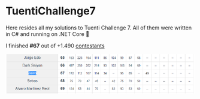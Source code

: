 # TuentiChallenge7

Here resides all my solutions to Tuenti Challenge 7. All of them were written in C# and running on .NET Core :rocket:

I finished **#67** out of +1.490 [contestants](https://contest.tuenti.net/Stats)

[![ranking](https://raw.githubusercontent.com/Tylerian/Tuenti-Challenge-7/master/ranking.png)](https://contest.tuenti.net/Stats)